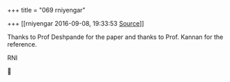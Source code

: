 +++
title = "069 rniyengar"

+++
[[rniyengar	2016-09-08, 19:33:53 [Source](https://groups.google.com/g/bvparishat/c/NPcHTRNM0Hk)]]



Thanks to Prof Deshpande for the paper and thanks to Prof. Kannan for the reference.

  

RNI



